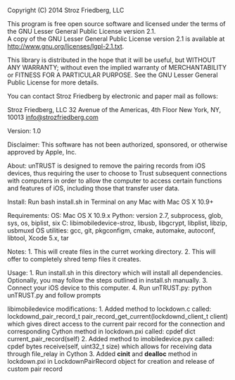 Copyright (C) 2014 Stroz Friedberg, LLC

This program is free open source software and licensed under the terms of the GNU Lesser General Public License version 2.1.  
A copy of the GNU Lesser General Public License version 2.1 is available at <http://www.gnu.org/licenses/lgpl-2.1.txt>.

This library is distributed in the hope that it will be useful,
but WITHOUT ANY WARRANTY; without even the implied warranty of
MERCHANTABILITY or FITNESS FOR A PARTICULAR PURPOSE.  See the GNU
Lesser General Public License for more details.

You can contact Stroz Friedberg by electronic and paper mail as follows:  
  
Stroz Friedberg, LLC
32 Avenue of the Americas, 4th Floor
New York, NY, 10013
info@strozfriedberg.com

Version: 1.0

Disclaimer:
This software has not been authorized, sponsored, or otherwise approved by Apple, Inc.

About:
    unTRUST is designed to remove the pairing records from iOS devices, thus requiring the user to choose to Trust subsequent connections 
    with computers in order to allow the computer to access certain functions and features of iOS, including those that transfer user data. 

Install:
    Run bash install.sh in Terminal on any Mac with Mac OS X 10.9+ 

Requirements:
    OS: Mac OS X 10.9.x
    Python: version 2.7, subprocess, glob, sys, os, biplist, six
    C: libimobiledevice-stroz, libusb, libgcrypt, libplist, libzip, usbmuxd
    OS utilities: gcc, git, pkgconfigm, cmake, automake, autoconf, libtool, Xcode 5.x, tar

Notes:
    1. This will create files in the curret working directory.
    2. This will offer to completely shred temp files it creates.

Usage:
    1. Run install.sh in this directory which will install all dependencies. Optionally, you may follow the steps outlined in install.sh manually.
    3. Connect your iOS device to this computer.
    4. Run unTRUST.py: python unTRUST.py and follow prompts
    
libimobiledevice modifications:
    1. Added method to lockdown.c called: lockdownd_pair_record_t pair_record_get_current(lockdownd_client_t client) which gives direct access to the current pair record for the connection and corresponding Cython method in lockdown.pxi called: cpdef dict current_pair_record(self)
    2. Added method to imobiledevice.pyx called: cpdef bytes receive(self, uint32_t size) which allows for receiving data through file_relay in Cython
    3. Added __cinit__ and __dealloc__ method in lockdown.pxi in LockdownPairRecord object for creation and release of custom pair record
